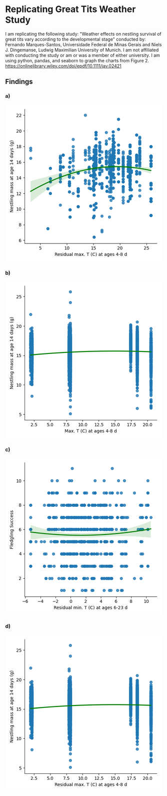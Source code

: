 # Replicating Great Tits Weather Study
I am replicating the following study: "Weather effects on nestling survival of great tits vary according to the developmental stage" conducted by:
Fernando Marques-Santos, Universidade Federal de Minas Gerais and
Niels J. Dingemanse,  Ludwig Maximilian University of Munich.
I am not affiliated with conducting the study or am or was a member of either university.
I am using python, pandas, and seaborn to graph the charts from Figure 2. https://onlinelibrary.wiley.com/doi/epdf/10.1111/jav.02421
## Findings

### a)

![a](images/a.png)

### b)

![b](images/ba.png)

### c)

![c](images/c.png)

### d)

![d](images/d.png)
